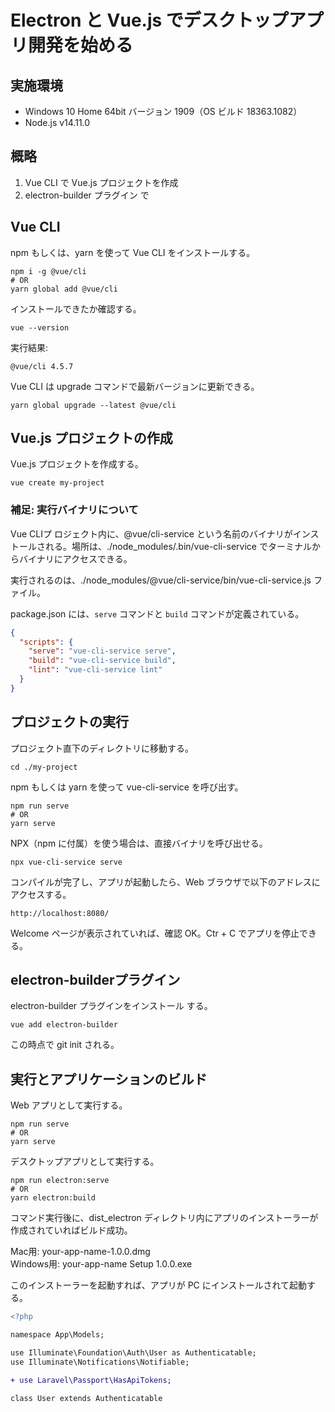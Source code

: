 # Electron と Vue.js でデスクトップアプリ開発を始める

## 実施環境
- Windows 10 Home 64bit バージョン 1909（OS ビルド 18363.1082）
- Node.js v14.11.0

## 概略
1. Vue CLI で Vue.js プロジェクトを作成
2. electron-builder プラグイン で

## Vue CLI
npm もしくは、yarn を使って Vue CLI をインストールする。
```console
npm i -g @vue/cli
# OR
yarn global add @vue/cli
```

インストールできたか確認する。
```console
vue --version
```
実行結果:
```
@vue/cli 4.5.7
```

Vue CLI は upgrade コマンドで最新バージョンに更新できる。
```console
yarn global upgrade --latest @vue/cli
```

## Vue.js プロジェクトの作成
Vue.js プロジェクトを作成する。
```console
vue create my-project
```

### 補足: 実行バイナリについて
Vue CLIプ ロジェクト内に、@vue/cli-service という名前のバイナリがインストールされる。場所は、./node_modules/.bin/vue-cli-service でターミナルからバイナリにアクセスできる。

実行されるのは、./node_modules/@vue/cli-service/bin/vue-cli-service.js ファイル。

package.json には、`serve` コマンドと `build` コマンドが定義されている。

```json
{
  "scripts": {
    "serve": "vue-cli-service serve",
    "build": "vue-cli-service build",
    "lint": "vue-cli-service lint"
  }
}
```

## プロジェクトの実行
プロジェクト直下のディレクトリに移動する。
```console
cd ./my-project
```

npm もしくは yarn を使って vue-cli-service を呼び出す。
```console
npm run serve
# OR
yarn serve
```

NPX（npm に付属）を使う場合は、直接バイナリを呼び出せる。
```console
npx vue-cli-service serve
```

コンパイルが完了し、アプリが起動したら、Web ブラウザで以下のアドレスにアクセスする。
```
http://localhost:8080/
```

Welcome ページが表示されていれば、確認 OK。Ctr + C でアプリを停止できる。

## electron-builderプラグイン
electron-builder プラグインをインストール する。
```console
vue add electron-builder
```

この時点で git init される。

## 実行とアプリケーションのビルド
Web アプリとして実行する。
```console
npm run serve
# OR
yarn serve
```

デスクトップアプリとして実行する。
```console
npm run electron:serve
# OR
yarn electron:build
```

コマンド実行後に、dist_electron ディレクトリ内にアプリのインストーラーが作成されていればビルド成功。

Mac用: your-app-name-1.0.0.dmg  
Windows用: your-app-name Setup 1.0.0.exe  

このインストーラーを起動すれば、アプリが PC にインストールされて起動する。

```diff
<?php

namespace App\Models;

use Illuminate\Foundation\Auth\User as Authenticatable;
use Illuminate\Notifications\Notifiable;

+ use Laravel\Passport\HasApiTokens;

class User extends Authenticatable
```

